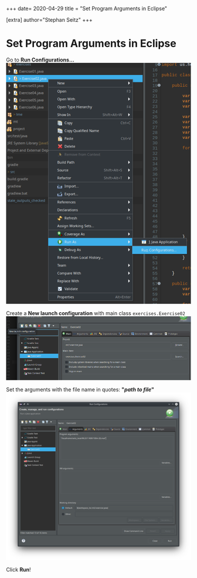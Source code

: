 +++
date= 2020-04-29
title = "Set Program Arguments in Eclipse"

[extra]
author="Stephan Seitz"
+++

# Set Program Arguments in Eclipse

Go to **Run Configurations...**
![eclipse_args](eclipse_args.png "opt title")

Create a **New launch configuration** with main class `exercises.Exercise02`
![eclipse_args](eclipse_new_run_config.png "opt title")

Set the arguments with the file name in quotes: **"*path to file*"**
![eclipse_args](eclipse_set_args.png "opt title")

Click **Run**!


